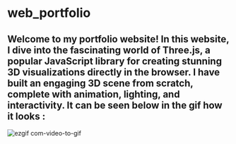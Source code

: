# web_portfolio

## Welcome to my portfolio website! In this website, I dive into the fascinating world of Three.js, a popular JavaScript library for creating stunning 3D visualizations directly in the browser. I have built an engaging 3D scene from scratch, complete with animation, lighting, and interactivity. It can be seen below in the gif how it looks : 

![ezgif com-video-to-gif](https://github.com/404kaushik/web_portfolio/assets/138563218/73b2da6b-9e62-4a54-addc-18d81cf3eb3b)
